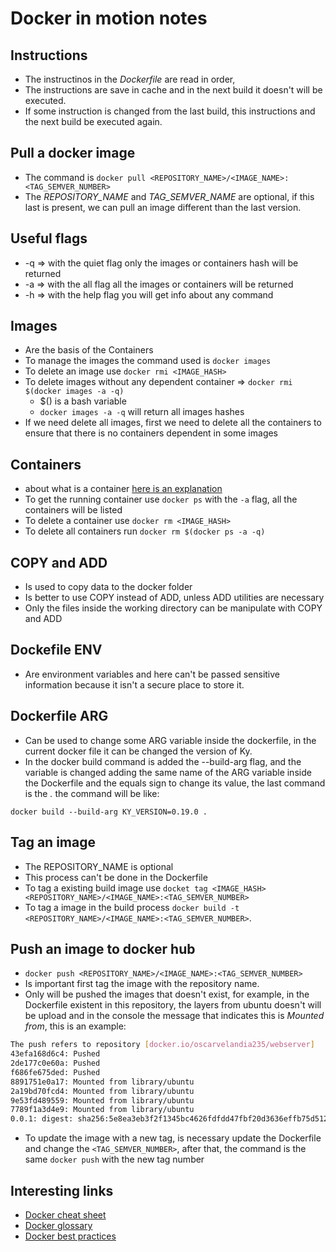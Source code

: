 # Docker in motion notes

## Instructions
* The instructinos in the *Dockerfile* are read in order, 
* The instructions are save in cache and in the next build it doesn't will be executed.
* If some instruction is changed from the last build, this instructions and the next build be executed again. 

## Pull a docker image
* The command is `docker pull <REPOSITORY_NAME>/<IMAGE_NAME>:<TAG_SEMVER_NUMBER>`
* The *REPOSITORY_NAME* and *TAG_SEMVER_NAME* are optional, if this last is present, we can pull an image different than the last version.

## Useful flags
* -q => with the quiet flag only the images or containers hash will be returned
* -a => with the all flag all the images or containers will be returned
* -h => with the help flag you will get info about any command

## Images
* Are the basis of the Containers
* To manage the images the command used is `docker images`
* To delete an image use `docker rmi <IMAGE_HASH>`
* To delete images without any dependent container => `docker rmi $(docker images -a -q)`
  * $() is a bash variable
  * `docker images -a -q` will return all images hashes
* If we need delete all images, first we need to delete all the containers to ensure that there is no containers dependent in some images


## Containers
* about what is a container [here is an explanation](https://www.docker.com/resources/what-container)
* To get the running container use `docker ps` with the `-a` flag, all the containers will be listed
* To delete a container use `docker rm <IMAGE_HASH>`
* To delete all containers run `docker rm $(docker ps -a -q)`

## COPY and ADD
* Is used to copy data to the docker folder
* Is better to use COPY instead of ADD, unless ADD utilities are necessary
* Only the files inside the working directory can be manipulate with COPY and ADD

## Dockefile ENV
* Are environment variables and here can't be passed sensitive information because it isn't a secure place to store it.

## Dockerfile ARG
* Can be used to change some ARG variable inside the dockerfile, in the current docker file it can be changed the version of Ky.
* In the docker build command is added the --build-arg flag, and the variable is changed adding the same name of the ARG variable inside the Dockerfile and the equals sign to change its value, the last command is the *.* the command will be like:

`docker build --build-arg KY_VERSION=0.19.0 .`

## Tag an image
* The REPOSITORY_NAME is optional
* This process can't be done in the Dockerfile
* To tag a existing build image use `docket tag <IMAGE_HASH> <REPOSITORY_NAME>/<IMAGE_NAME>:<TAG_SEMVER_NUMBER>`
* To tag a image in the build process `docker build -t  <REPOSITORY_NAME>/<IMAGE_NAME>:<TAG_SEMVER_NUMBER>`.

## Push an image to docker hub
* `docker push <REPOSITORY_NAME>/<IMAGE_NAME>:<TAG_SEMVER_NUMBER>` 
* Is important first tag the image with the repository name.
* Only will be pushed the images that doesn't exist, for example, in the Dockerfile existent in this  repository, the layers from ubuntu doesn't will be upload and in the console the message that indicates this is *Mounted from*, this is an example:
```bash
The push refers to repository [docker.io/oscarvelandia235/webserver]
43efa168d6c4: Pushed 
2de177c0e60a: Pushed 
f686fe675ded: Pushed 
8891751e0a17: Mounted from library/ubuntu 
2a19bd70fcd4: Mounted from library/ubuntu 
9e53fd489559: Mounted from library/ubuntu 
7789f1a3d4e9: Mounted from library/ubuntu 
0.0.1: digest: sha256:5e8ea3eb3f2f1345bc4626fdfdd47fbf20d3636effb75d512f931e76975a0a56 size: 1779
```
* To update the image with a new tag, is necessary update the Dockerfile and change the `<TAG_SEMVER_NUMBER>`, after that, the command is the same `docker push` with the new tag number

## Interesting links
* [Docker cheat sheet](https://www.docker.com/sites/default/files/d8/2019-09/docker-cheat-sheet.pdf)
* [Docker glossary](https://docs.docker.com/glossary/)
* [Docker best practices](https://docs.docker.com/develop/develop-images/dockerfile_best-practices/)